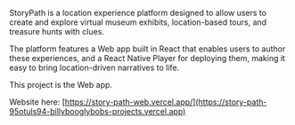 StoryPath is a location experience platform designed to allow users
to create and explore virtual museum exhibits, location-based tours,
and treasure hunts with clues.

The platform features a Web app built in React that enables users to
author these experiences, and a React Native Player for deploying
them, making it easy to bring location-driven narratives to life.

This project is the Web app.

Website here:
[https://story-path-web.vercel.app/](https://story-path-95otuls94-billybooglybobs-projects.vercel.app)
